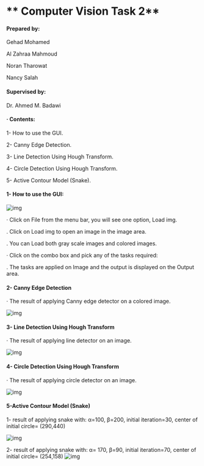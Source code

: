 
# ** Computer Vision Task 2** 

#### Prepared by:  

  Gehad Mohamed

 Al Zahraa Mahmoud

Noran Tharowat

Nancy Salah



#### Supervised by: 

Dr.  Ahmed M. Badawi

#### ·    Contents:

1- How to use the GUI.

2- Canny Edge Detection.

3- Line Detection Using Hough Transform.

4- Circle Detection Using Hough Transform.

5- Active Contour Model (Snake).



#### **1-**  **How to use the GUI:**

<img src="https://github.com/sbme-tutorials/cv404-2021-project-2-sbe404b-team17/blob/master/Results/gui.jpg" alt="img" style="zoom:100%;" />

·  Click on File from the menu bar, you will see one option, Load img.

. Click on Load img to open an image in the image area.

. You can Load both gray scale images and colored images.

· Click on the combo box and pick any of the tasks required:

.  The tasks are applied on Image and the output is displayed on the Output area.

 

####  **2- Canny Edge Detection** 

·     The result of applying Canny edge detector on a colored image.

<img src="https://github.com/sbme-tutorials/cv404-2021-project-2-sbe404b-team17/blob/master/Results/Canny.PNG" alt="img" style="zoom:100%;" />

 

#### **3- Line Detection Using Hough Transform**

·     The result of applying line detector on an image.

<img src="https://github.com/sbme-tutorials/cv404-2021-project-2-sbe404b-team17/blob/master/Results/HoughLines.PNG" alt="img" style="zoom:100%;" />

#### **4- Circle Detection Using Hough Transform**



·     The result of applying circle detector on an image.

<img src="https://github.com/sbme-tutorials/cv404-2021-project-2-sbe404b-team17/blob/master/Results/HoughCircles.PNG" alt="img" style="zoom:100%;" />

#### **5-Active Contour Model (Snake)**

1- result of applying snake with: α=100, β=200, initial iteration=30, center of initial circle= (290,440) 



<img src="https://github.com/sbme-tutorials/cv404-2021-project-2-sbe404b-team17/blob/master/Results/Snakes2.PNG" alt="img" style="zoom:100%;" />

 

2- result of applying snake with: α= 170, β=90, initial iteration=70, center of initial circle= (254,158) <img src="https://github.com/sbme-tutorials/cv404-2021-project-2-sbe404b-team17/blob/master/Results/Snakes1.PNG" alt="img" style="zoom:100%;" />
